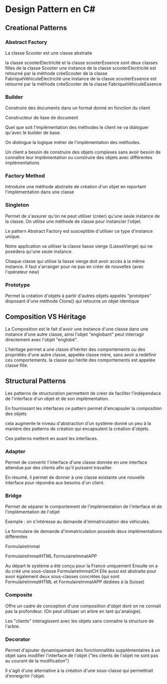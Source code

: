 # Design Pattern en C#

## Creational Patterns

### Abstract Factory

La classe Scooter est une classe abstraite

la classe scooterElectricité et la classe scooterEssence sont deux classes filles de la classe Scooter
une instance de la classe scooterElectricité est retourné par la méthode créeScooter de la classe FabriqueVéhiculeElectricité
une instance de la classe scooterEssence est retourné par la méthode créeScooter de la classe FabriqueVéhiculeEssence

### Builder

Construire des documents dans un format donné en fonction du client

Constructeur de liase de document

Quel que soit l'implémentation des méthodes le client ne va dialoguer qu'avec le builder de base.

On distingue la logique métier de l'implémentation des méthodes.

Un client a besoin de construire des objets complexes sans avoir besoin de connaître leur implémentation ou construire des objets avec différentes implémentations

### Factory Method

Introduire une méthode abstraite de création d'un objet en reportant l'implémentation dans une classe

### Singleton

Permet de s'assurer qu'on ne peut utiliser (créer) qu'une seule instance de la classe.
On utilise une méthode de classe pour instancier l'objet.

Le pattern Abstract Factory est susceptible d'utiliser ce type d'instance unique.

Notre application va utiliser la classe liasse vierge (LiasseVierge) qui ne posédera qu'une seule instance.

Chaque classe qui utilise la liasse vierge doit avoir accès à la même instance.
Il faut s'arranger pour ne pas en créer de nouvelles (avec l'opérateur new)

### Prototype

Permet la création d'objets à partir d'autres objets appelés "prototpes" disposant d'une méthode Clone() qui retourne un objet identique

## Composition VS Héritage

La Composition est le fait d'avoir une instance d'une classe dans une instance d'une autre classe, ainsi l'objet "englobant" peut interragir directement avec l'objet "englobé".

L'héritage permet a une classe d'hériter des comportements ou des propriétés d'une autre classe, appelée classe mère, sans avoir a redéfinir ces comportements. la classe qui hérite des comportements est appelée classe fille.

## Structural Patterns

Les patterns de structuration permettent de créer de faciliter l'indépendace de l'interface d'un objet et de son implémentation.

En fournissant les interfaces ce pattern permet d'encapsuler la composition des objets

cela augmente le niveau d'abstraction d'un système donné un peu à la manière des patterns de création qui encapsulent la création d'objets.

Ces patterns mettent en avant les interfaces.

### Adapter 

Permet de convertir l'interface d'une classe donnée en une interface attendue par des clients afin qu'il puissent travailler.

En résumé, il permet de donner à une classe existante une nouvelle interface pour répondre aux besoins d'un client.

### Bridge

Permet de séparer le comportement de l'implémentation de l'interface et de l'implémentation de l'objet

Exemple : on s'intéresse au demande d'immatriculation des véhicules.

Le formulaire de demande d'immatriculation possède deux implémentations différentes

FormulaireImmat

FormulaireImmatHTML
FormulaireImmatAPP

Au départ le système a été conçu pour la France uniquement
Ensuite on a du créé une sous-classe FormulaireImmatCH
Elle aussi est abstraite pour avoir également deux sous-classes concrètes (qui sont FormulaireImmatHTML et FormulaireImmatAPP dédiées à la Suisse)

### Composite

Offre un cadre de conception d'une composition d'objet dont on ne connait pas la profondeur. (On peut utilisaer un arbre en tant qu'analogie).

Les "clients" interagissent avec les objets sans connaitre la structure de l'arbre.

### Decorator 

Permet d'ajouter dynamiquement des fonctionnalités supplémentaires à un objet sans modifier l'interface de l'objet ("les clients de l'objet ne sont pas au courant de la modification")

Il s'agit d'une alternative à la création d'une sous-classe qui permettrait d'enreigchir l'objet.

